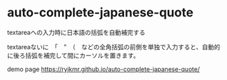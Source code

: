 # auto-complete-japanese-quote
textareaへの入力時に日本語の括弧を自動補完する

textareaないに　「　”　（　などの全角括弧の前側を単独で入力すると、自動的に後ろ括弧を補完して間にカーソルを置きます。

demo page
https://ryjkmr.github.io/auto-complete-japanese-quote/
